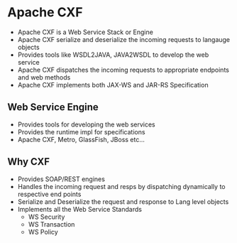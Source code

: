 # Apache CXF

- Apache CXF is a Web Service Stack or Engine
- Apache CXF serialize and deserialize the incoming requests to langauge objects 
- Provides tools like WSDL2JAVA, JAVA2WSDL to develop the web service
- Apache CXF dispatches the incoming requests to appropriate endpoints and web methods
- Apache CXF implements both JAX-WS and JAR-RS Specification


## Web Service Engine

- Provides tools for developing the web services
- Provides the runtime impl for specifications
- Apache CXF, Metro, GlassFish, JBoss etc...

## Why CXF

- Provides SOAP/REST engines
- Handles the incoming request and resps by dispatching dynamically to respective end points
- Serialize and Deserialize the request and response to Lang level objects
- Implements all the Web Service Standards
	- WS Security
	- WS Transaction
	- WS Policy
 
 




 